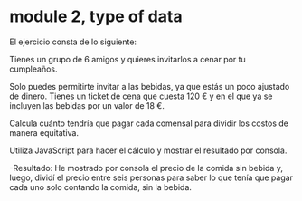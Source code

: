 # module 2, type of data
El ejercicio consta de lo siguiente:

Tienes un grupo de 6 amigos y quieres invitarlos a cenar por tu cumpleaños.

Solo puedes permitirte invitar a las bebidas, ya que estás un poco ajustado de dinero.
Tienes un ticket de cena que cuesta 120 € y en el que ya se incluyen las bebidas por un valor de 18 €.

Calcula cuánto tendría que pagar cada comensal para dividir los costos de manera equitativa.

Utiliza JavaScript para hacer el cálculo y mostrar el resultado por consola.

-Resultado: He mostrado por consola el precio de la comida sin bebida y, luego, dividí el precio entre seis personas para saber lo que tenía que pagar cada uno solo contando la comida, sin la bebida.
